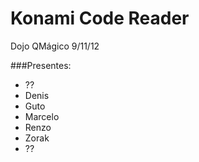 Konami Code Reader
==================

Dojo QMágico 9/11/12

###Presentes:
* ??
* Denis
* Guto
* Marcelo
* Renzo
* Zorak
* ??
